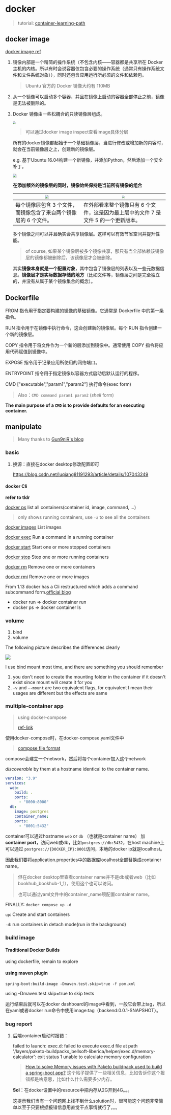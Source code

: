 # docker

> tutorial: [container-learning-path](https://iximiuz.com/en/posts/container-learning-path/)

## docker image

[docker image ref](http://c.biancheng.net/view/3143.html)

1. 镜像内部是一个精简的操作系统（不包含内核——容器都是共享所在 Docker 主机的内核。所以有时会说容器仅包含必要的操作系统（通常只有操作系统文件和文件系统对象）），同时还包含应用运行所必须的文件和依赖包。

   > Ubuntu 官方的 Docker 镜像大约有 110MB

2. 从一个镜像可以启动多个容器，并且在镜像上启动的容器全部停止之前，镜像是无法被删除的。

3. Docker 镜像由一些松耦合的只读镜像层组成。

   <img src="http://c.biancheng.net/uploads/allimg/190416/4-1Z416163955K0.gif" style="zoom:50%;" />

   > 可以通过docker image inspect查看image具体分层

   所有的docker镜像都起始于一个基础镜像层，当进行修改或增加新的内容时，就会在当前镜像层之上，创建新的镜像层。

   e.g. 基于Ubuntu 16.04构建一个新镜像，并添加Python，然后添加一个安全补丁。

   <img src="http://c.biancheng.net/uploads/allimg/190416/4-1Z416164115364.gif" style="zoom:70%;" />

   **在添加额外的镜像层的同时，镜像始终保持是当前所有镜像的组合**

   | <img src="http://c.biancheng.net/uploads/allimg/190416/4-1Z41616413R94.gif" style="zoom:70%;" /> | <img src="http://c.biancheng.net/uploads/allimg/190416/4-1Z416164203H1.gif" style="zoom:50%;" /> |
   | ------------------------------------------------------------ | ------------------------------------------------------------ |
   | 每个镜像层包含 3 个文件，而镜像包含了来自两个镜像层的 6 个文件。 | 在外部看来整个镜像只有 6 个文件，这是因为最上层中的文件 7 是文件 5 的一个更新版本。 |

   多个镜像之间可以并且确实会共享镜像层。这样可以有效节省空间并提升性能。

   > of course, 如果某个镜像层被多个镜像共享，那只有当全部依赖该镜像层的镜像都被删除后，该镜像层才会被删除。

   其实**镜像本身就是一个配置对象**，其中包含了镜像层的列表以及一些元数据信息。**镜像层才是实际数据存储的地方**（比如文件等，镜像层之间是完全独立的，并没有从属于某个镜像集合的概念）。

## Dockerfile

FROM 指令用于指定要构建的镜像的基础镜像。它通常是 Dockerfile 中的第一条指令。

RUN 指令用于在镜像中执行命令，这会创建新的镜像层。每个 RUN 指令创建一个新的镜像层。

COPY 指令用于将文件作为一个新的层添加到镜像中。通常使用 COPY 指令将应用代码赋值到镜像中。

EXPOSE 指令用于记录应用所使用的网络端口。

ENTRYPOINT 指令用于指定镜像以容器方式启动后默认运行的程序。

CMD ["executable","param1","param2"]  执行命令(exec form)

> Also：`CMD command param1 param2` (*shell* form)

**The main purpose of a `CMD` is to provide defaults for an executing container.**

## manipulate

> Many thanks to [Gun9niR's blog](https://gun9nir.dev/posts/docker-bookstore-21-11-30/)

### basic

1. 换源：直接在docker desktop修改配置即可

   https://blog.csdn.net/luqiang81191293/article/details/107043249

#### docker Cli

**refer to tldr**

[docker ps](https://docs.docker.com/engine/reference/commandline/ps/)	list all containers(container id, image, command, ...)

> only shows running containers, use `-a` to see all the containers

[docker images](https://docs.docker.com/engine/reference/commandline/images/)  List images

[docker exec](https://docs.docker.com/engine/reference/commandline/exec/)	Run a command in a running container 

[docker start](https://docs.docker.com/engine/reference/commandline/start/) Start one or more stopped containers

[docker stop](https://docs.docker.com/engine/reference/commandline/stop/) Stop one or more running containers

[docker rm](https://docs.docker.com/engine/reference/commandline/rm/) Remove one or more containers

[docker rmi](https://docs.docker.com/engine/reference/commandline/rmi/) Remove one or more images

From 1.13 docker has a Cli restructured which adds a command subcommand form.[official blog](https://www.docker.com/blog/whats-new-in-docker-1-13/#h.yuluxi90h1om)

- docker run => docker container run
- docker ps => docker container ls

### volume

1. bind
2. volume

The following picture describes the differences clearly

![](/Users/weixinpeng/git-repos/NOTE_github/cheetsheets/docker.assets/types-of-mounts-volume.png)

I use bind mount most time, and there are something you should remember

1. you don't need to create the mounting folder in the container if it doesn't exist since mount will create it for you
2. `-v` and `--mount` are two equivalent flags, for equivalent I mean their usages are different but the effects are same

### multiple-container app

> using docker-compose
>
> [ref-link](https://docs.docker.com/compose/networking/)

使用docker-compose时，在docker-compose.yaml文件中

> [compose file format](https://github.com/compose-spec/compose-spec/blob/master/spec.md)

compose会建立一个network，然后将每个container加入这个network

*discoverable* by them at a hostname identical to the container name.

```yaml
version: "3.9"
services:
  web:
    build: .
    ports:
      - "8000:8000"
  db:
    image: postgres
    container_name:
    ports:
      - "8001:5432"
```

container可以通过hostname `web` or `db` （也就是container name） 加 **container port**，访问web或db，比如`postgres://db:5432`，在host machine上可以通过 `postgres://{DOCKER_IP}:8001`访问，本地的docker ip就是localhost。

因此我们要将application.properties中的数据库localhost全部替换成container name。

> 但在docker desktop里查看container name并不是db或者web（比如bookhub_bookhub-1_1），使用这个也可以访问。
>
> 也可以通过yaml文件中的container_name项配置container name。

FINALLY: `docker compose up -d`

`up`: Create and start containers

`-d`: run containers in detach mode(run in the background)

### build image

#### Traditional Docker Builds

using dockerfile, remain to explore

#### using maven plugin

`spring-boot:build-image -Dmaven.test.skip=true -f pom.xml`

using -Dmaven.test.skip=true to skip tests

运行结束后就可以在docker dashboard的image中看到，一般它会带上tag，所以在yaml或者docker run命令中使用image:tag（backend:0.0.1-SNAPSHOT）。

### bug report

1. 后端container启动时报错：

   failed to launch: exec.d: failed to execute exec.d file at path '/layers/paketo-buildpacks_bellsoft-liberica/helper/exec.d/memory-calculator': exit status 1 unable to calculate memory configuration

   > [How to solve Memory issues with Paketo buildpack used to build a spring-boot app?](https://stackoverflow.com/questions/67593945/how-to-solve-memory-issues-with-paketo-buildpack-used-to-build-a-spring-boot-app) 这个帖子提供了一些相关信息，比如告诉你这个报错都是啥意思，比如什么什么需要多少内存。

   **Sol**：在docker设置中的resource中把内存从2G开到4G。。。

   这提示我们当有一个问题网上找不到什么solution时，很可能这个问题非常简单以至于只要根据报错信息用直觉干点事情就行了。。。